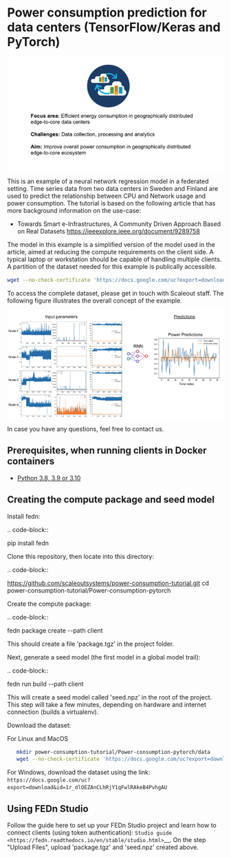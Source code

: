 # Power consumption prediction for data centers (TensorFlow/Keras and PyTorch)

![Power Consumption Example.](banner.png)

This is an example of a neural network regression model in a federated setting. Time series data from two data centers in Sweden and Finland are used to predict the relationship between CPU and Network usage and power consumption. The tutorial is based on the following article that has more background information on the use-case: 

- Towards Smart e-Infrastructures, A Community Driven Approach Based on Real Datasets
https://ieeexplore.ieee.org/document/9289758

The model in this example is a simplified version of the model used in the article, aimed at reducing the compute requirements on the client side. A typical laptop or workstation should be capable of handling multiple clients. A partition of the dataset needed for this example is publically accessible.
```sh
wget --no-check-certificate 'https://docs.google.com/uc?export=download&id=1r_dlOEZAnCLhRjY1qFwlRAkeB4PvhgAU' -O power.npz
```

To access the complete dataset, please get in touch with Scaleout staff. The following figure illustrates the overall concept of the example.

![Overview figure highlighting input parameters and expected output.](overview.png)


In case you have any questions, feel free to contact us. 


## Prerequisites, when running clients in Docker containers

- [Python 3.8, 3.9 or 3.10](https://www.python.org/downloads)


Creating the compute package and seed model
-------------------------------------------

Install fedn:

.. code-block::

   pip install fedn

Clone this repository, then locate into this directory:

.. code-block::

   https://github.com/scaleoutsystems/power-consumption-tutorial.git
   cd power-consumption-tutorial/Power-consumption-pytorch

Create the compute package:

.. code-block::

   fedn package create --path client

This should create a file 'package.tgz' in the project folder.

Next, generate a seed model (the first model in a global model trail):

.. code-block::

   fedn run build --path client

This will create a seed model called 'seed.npz' in the root of the project. This step will take a few minutes, depending on hardware and internet connection (builds a virtualenv).

Download the dataset:

For Linux and MacOS

```sh
   mkdir power-consumption-tutorial/Power-consumption-pytorch/data
   wget --no-check-certificate 'https://docs.google.com/uc?export=download&id=1r_dlOEZAnCLhRjY1qFwlRAkeB4PvhgAU' -O power.npz
```

For Windows, download the dataset using the link: `https://docs.google.com/uc?export=download&id=1r_dlOEZAnCLhRjY1qFwlRAkeB4PvhgAU`


Using FEDn Studio
-----------------

Follow the guide here to set up your FEDn Studio project and learn how to connect clients (using token authentication): `Studio guide <https://fedn.readthedocs.io/en/stable/studio.html>`__.
On the step "Upload Files", upload 'package.tgz' and 'seed.npz' created above.

